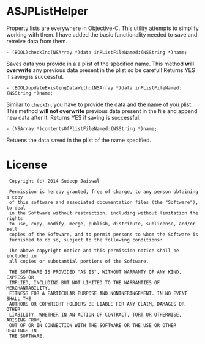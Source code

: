ASJPListHelper
==============

Property lists are everywhere in Objective-C. This utility attempts to simplify working with them. I have added the basic functionality needed to save and retreive data from them.

`- (BOOL)checkIn:(NSArray *)data inPListFileNamed:(NSString *)name;`

Saves data you provide in a a plist of the specified name. This method **will overwrite** any previous data present in the plist so be careful! Returns YES if saving is successful.

`- (BOOL)updateExistingDataWith:(NSArray *)data inPListFileNamed:(NSString *)name;`

Similar to `checkIn`, you have to provide the data and the name of you plist. This method **will not overwrite** previous data present in the file and append new data after it. Returns YES if saving is successful.

`- (NSArray *)contentsOfPlistFileNamed:(NSString *)name;`

Retuens the data saved in the plist of the name specified.

# License

```
 Copyright (c) 2014 Sudeep Jaiswal

 Permission is hereby granted, free of charge, to any person obtaining a copy
 of this software and associated documentation files (the "Software"), to deal
 in the Software without restriction, including without limitation the rights
 to use, copy, modify, merge, publish, distribute, sublicense, and/or sell
 copies of the Software, and to permit persons to whom the Software is
 furnished to do so, subject to the following conditions:
 
 The above copyright notice and this permission notice shall be included in
 all copies or substantial portions of the Software.
 
 THE SOFTWARE IS PROVIDED "AS IS", WITHOUT WARRANTY OF ANY KIND, EXPRESS OR
 IMPLIED, INCLUDING BUT NOT LIMITED TO THE WARRANTIES OF MERCHANTABILITY,
 FITNESS FOR A PARTICULAR PURPOSE AND NONINFRINGEMENT. IN NO EVENT SHALL THE
 AUTHORS OR COPYRIGHT HOLDERS BE LIABLE FOR ANY CLAIM, DAMAGES OR OTHER
 LIABILITY, WHETHER IN AN ACTION OF CONTRACT, TORT OR OTHERWISE, ARISING FROM,
 OUT OF OR IN CONNECTION WITH THE SOFTWARE OR THE USE OR OTHER DEALINGS IN
 THE SOFTWARE.
```
